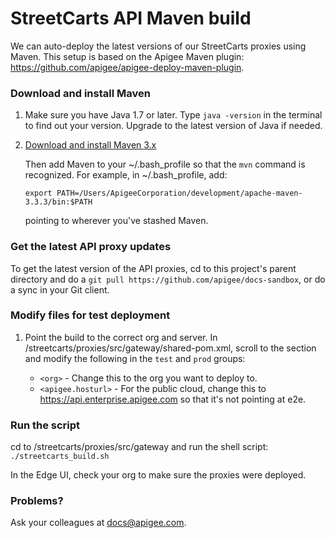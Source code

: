 # StreetCarts API Maven build

We can auto-deploy the latest versions of our StreetCarts proxies using Maven. This setup is based on the Apigee Maven plugin: https://github.com/apigee/apigee-deploy-maven-plugin.

### Download and install Maven

1. Make sure you have Java 1.7 or later. Type ```java -version``` in the terminal to find out your version. Upgrade to the latest version of Java if needed.
2. [Download and install Maven 3.x](http://maven.apache.org/download.cgi)
   
   Then add Maven to your ~/.bash_profile so that the ```mvn``` command is recognized. For example, in ~/.bash_profile, add: 
   
   ```export PATH=/Users/ApigeeCorporation/development/apache-maven-3.3.3/bin:$PATH```

   pointing to wherever you've stashed Maven.

### Get the latest API proxy updates

To get the latest version of the API proxies, cd to this project's parent directory and do a ```git pull https://github.com/apigee/docs-sandbox```, or do a sync in your Git client.


### Modify files for test deployment

1. Point the build to the correct org and server.
   In /streetcarts/proxies/src/gateway/shared-pom.xml, scroll to the <profiles> section and modify the following in the ```test``` and ```prod``` groups:
   - ```<org>``` - Change this to the org you want to deploy to.
   - ```<apigee.hosturl>``` - For the public cloud, change this to https://api.enterprise.apigee.com so that it's not pointing at e2e.

### Run the script

cd to /streetcarts/proxies/src/gateway and run the shell script: ```./streetcarts_build.sh```

In the Edge UI, check your org to make sure the proxies were deployed.

### Problems?

Ask your colleagues at docs@apigee.com.


